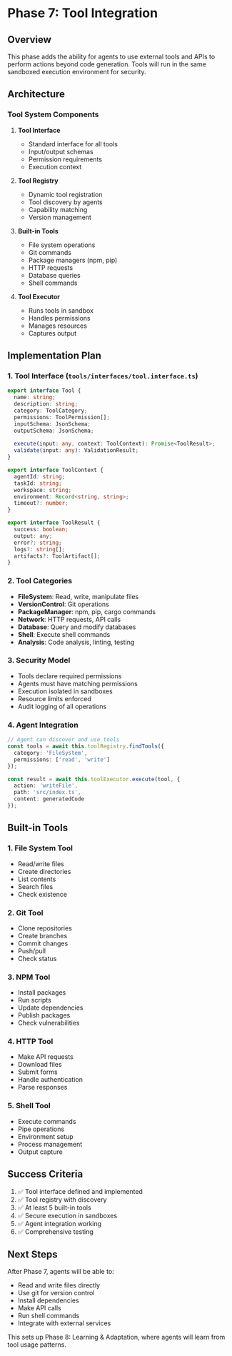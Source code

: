 # Phase 7: Tool Integration

## Overview

This phase adds the ability for agents to use external tools and APIs to perform actions beyond code generation. Tools will run in the same sandboxed execution environment for security.

## Architecture

### Tool System Components

1. **Tool Interface**
   - Standard interface for all tools
   - Input/output schemas
   - Permission requirements
   - Execution context

2. **Tool Registry**
   - Dynamic tool registration
   - Tool discovery by agents
   - Capability matching
   - Version management

3. **Built-in Tools**
   - File system operations
   - Git commands
   - Package managers (npm, pip)
   - HTTP requests
   - Database queries
   - Shell commands

4. **Tool Executor**
   - Runs tools in sandbox
   - Handles permissions
   - Manages resources
   - Captures output

## Implementation Plan

### 1. Tool Interface (`tools/interfaces/tool.interface.ts`)
```typescript
export interface Tool {
  name: string;
  description: string;
  category: ToolCategory;
  permissions: ToolPermission[];
  inputSchema: JsonSchema;
  outputSchema: JsonSchema;
  
  execute(input: any, context: ToolContext): Promise<ToolResult>;
  validate(input: any): ValidationResult;
}

export interface ToolContext {
  agentId: string;
  taskId: string;
  workspace: string;
  environment: Record<string, string>;
  timeout?: number;
}

export interface ToolResult {
  success: boolean;
  output: any;
  error?: string;
  logs?: string[];
  artifacts?: ToolArtifact[];
}
```

### 2. Tool Categories
- **FileSystem**: Read, write, manipulate files
- **VersionControl**: Git operations
- **PackageManager**: npm, pip, cargo commands
- **Network**: HTTP requests, API calls
- **Database**: Query and modify databases
- **Shell**: Execute shell commands
- **Analysis**: Code analysis, linting, testing

### 3. Security Model
- Tools declare required permissions
- Agents must have matching permissions
- Execution isolated in sandboxes
- Resource limits enforced
- Audit logging of all operations

### 4. Agent Integration
```typescript
// Agent can discover and use tools
const tools = await this.toolRegistry.findTools({
  category: 'FileSystem',
  permissions: ['read', 'write']
});

const result = await this.toolExecutor.execute(tool, {
  action: 'writeFile',
  path: 'src/index.ts',
  content: generatedCode
});
```

## Built-in Tools

### 1. File System Tool
- Read/write files
- Create directories
- List contents
- Search files
- Check existence

### 2. Git Tool
- Clone repositories
- Create branches
- Commit changes
- Push/pull
- Check status

### 3. NPM Tool
- Install packages
- Run scripts
- Update dependencies
- Publish packages
- Check vulnerabilities

### 4. HTTP Tool
- Make API requests
- Download files
- Submit forms
- Handle authentication
- Parse responses

### 5. Shell Tool
- Execute commands
- Pipe operations
- Environment setup
- Process management
- Output capture

## Success Criteria

1. ✅ Tool interface defined and implemented
2. ✅ Tool registry with discovery
3. ✅ At least 5 built-in tools
4. ✅ Secure execution in sandboxes
5. ✅ Agent integration working
6. ✅ Comprehensive testing

## Next Steps

After Phase 7, agents will be able to:
- Read and write files directly
- Use git for version control
- Install dependencies
- Make API calls
- Run shell commands
- Integrate with external services

This sets up Phase 8: Learning & Adaptation, where agents will learn from tool usage patterns.